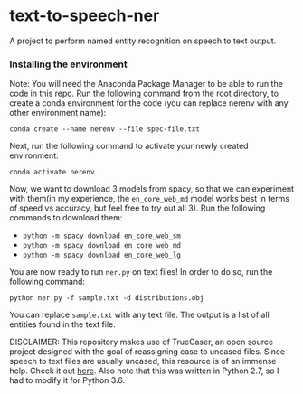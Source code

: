# text-to-speech-ner
A project to perform named entity recognition on speech to text output.

### Installing the environment
Note: You will need the Anaconda Package Manager to be able to run the code in this repo.
Run the following command from the root directory, to create a conda environment for the code (you can replace nerenv with any other environment name):

``` conda create --name nerenv --file spec-file.txt ```

Next, run the following command to activate your newly created environment:

``` conda activate nerenv ```

Now, we want to download 3 models from spacy, so that we can experiment with them(in my experience, the `en_core_web_md` model works best in terms of speed vs accuracy, but feel free to try out all 3). Run the following commands to download them:
- `python -m spacy download en_core_web_sm`
- `python -m spacy download en_core_web_md`
- `python -m spacy download en_core_web_lg`

You are now ready to run `ner.py` on text files! In order to do so, run the following command:

`python ner.py -f sample.txt -d distributions.obj`

You can replace `sample.txt` with any text file. The output is a list of all entities found in the text file.

DISCLAIMER: This repository makes use of TrueCaser, an open source project designed with the goal of reassigning case to uncased files. Since speech to text files are usually uncased, this resource is of an immense help. Check it out [here](https://github.com/nreimers/truecaser). Also note that this was written in Python 2.7, so I had to modify it for Python 3.6.
